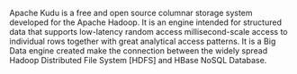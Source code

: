 Apache Kudu is a free and open source columnar storage system developed for the Apache Hadoop. It is an engine intended for structured data that supports low-latency random access millisecond-scale access to individual rows together with great analytical access patterns. It is a Big Data engine created make the connection between the widely spread Hadoop Distributed File System [HDFS] and HBase NoSQL Database.
